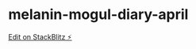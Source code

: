 # melanin-mogul-diary-april

[Edit on StackBlitz ⚡️](https://stackblitz.com/edit/melanin-mogul-diary-april)